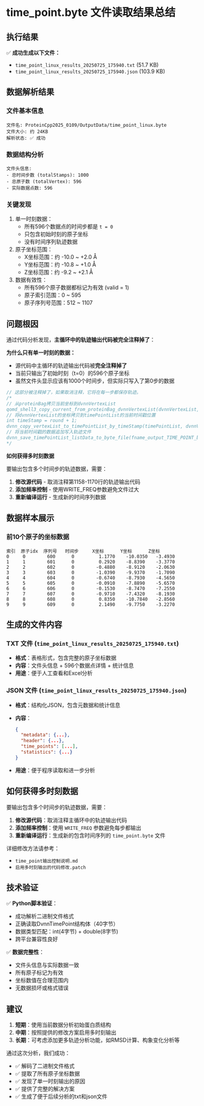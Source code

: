 # time_point.byte 文件读取结果总结

## 执行结果

✅ **成功生成以下文件：**

-   `time_point_linux_results_20250725_175940.txt` (51.7 KB)
-   `time_point_linux_results_20250725_175940.json` (103.9 KB)

## 数据解析结果

### 文件基本信息

```
文件名: ProteinCpp2025_0109/OutputData/time_point_linux.byte
文件大小: 约 24KB
解析状态: ✅ 成功
```

### 数据结构分析

```
文件头信息:
- 总时间步数 (totalStamps): 1000
- 总原子数 (totalVertex): 596
- 实际数据点数: 596
```

### 关键发现

1.  单一时刻数据：
    -   所有596个数据点的时间步都是 `t = 0`
    -   只包含初始时刻的原子坐标
    -   没有时间序列轨迹数据
2.  原子坐标范围：
    -   X坐标范围：约 -10.0 ~ +2.0 Å
    -   Y坐标范围：约 -10.8 ~ +1.0 Å
    -   Z坐标范围：约 -9.2 ~ +2.1 Å
3.  数据有效性：
    -   所有596个原子数据都标记为有效 (valid = 1)
    -   原子索引范围：0 ~ 595
    -   原子序列号范围：512 ~ 1107

## 问题根因

通过代码分析发现，**主循环中的轨迹输出代码被完全注释掉了**：

**为什么只有单一时刻的数据：**

-   源代码中主循环的轨迹输出代码被**完全注释掉了**
-   当前只输出了初始时刻（t=0）的596个原子坐标
-   虽然文件头显示应该有1000个时间步，但实际只写入了第0步的数据

```cpp
// 这部分被注释掉了，如果取消注释，它将在每一步都保存轨迹。
/*
// 从proteinBag拷贝当前坐标到dvnnVertexList
qomd_shell3_copy_current_from_proteinBag_dvnnVertexList(dvnnVertexList, proteinBag_1VII);
// 将dvnnVertexList的坐标拷贝到timePointList的当前时间戳位置
int timeStamp = round + 1;
dvnn_copy_vertexList_to_timePointList_by_timeStamp(timePointList, dvnnVertexList, timeStamp);
// 将当前时间戳的数据追加写入轨迹文件
dvnn_save_timePointList_listData_to_byte_file(fname_output_TIME_POINT_byte, timePointList);
*/
```

**如何获得多时刻数据**

要输出包含多个时间步的轨迹数据，需要：

1.  **修改源代码** - 取消注释第1158-1170行的轨迹输出代码
2.  **添加频率控制** - 使用WRITE_FREQ参数避免文件过大
3.  **重新编译运行** - 生成新的时间序列数据

## 数据样本展示

### 前10个原子的坐标数据

```
索引  原子idx  序列号   时间步     X坐标      Y坐标      Z坐标
0     0        600      0         1.1770    -10.0350   -3.4930
1     1        601      0         0.2920    -8.8390    -3.3770
2     2        602      0        -0.4880    -8.9120    -2.0630
3     3        603      0        -1.0390    -9.9370    -1.7090
4     4        604      0        -0.6740    -8.7930    -4.5650
5     5        605      0        -0.0910    -7.8890    -5.6570
6     6        606      0        -0.1530    -8.7470    -7.2550
7     7        607      0        -0.9710    -7.4320    -8.1930
8     8        608      0         0.8350    -10.7840   -2.8560
9     9        609      0         2.1490    -9.7750    -3.2270
```

## 生成的文件内容

### TXT 文件 (`time_point_linux_results_20250725_175940.txt`)

-   **格式**：表格形式，包含完整的原子坐标数据
-   **内容**：文件头信息 + 596个数据点详情 + 统计信息
-   **用途**：便于人工查看和Excel分析

### JSON 文件 (`time_point_linux_results_20250725_175940.json`)

-   **格式**：结构化JSON，包含元数据和统计信息

-   **内容**：

    ```json
    {
      "metadata": {...},
      "header": {...},
      "time_points": [...],
      "statistics": {...}
    }
    ```

-   **用途**：便于程序读取和进一步分析

## 如何获得多时刻数据

要输出包含多个时间步的轨迹数据，需要：

1.  **修改源代码**：取消注释主循环中的轨迹输出代码
2.  **添加频率控制**：使用 `WRITE_FREQ` 参数避免每步都输出
3.  **重新编译运行**：生成新的包含时间序列的 `time_point.byte` 文件

详细修改方法请参考：

-   `time_point输出控制说明.md`
-   `启用多时刻输出的代码修改.patch`

## 技术验证

✅ **Python脚本验证**：

-   成功解析二进制文件格式
-   正确读取DvnnTimePoint结构体（40字节）
-   数据类型匹配：int(4字节) + double(8字节)
-   跨平台兼容性良好

✅ **数据完整性**：

-   文件头信息与实际数据一致
-   所有原子标记为有效
-   坐标数值在合理范围内
-   无数据损坏或格式错误

## 建议

1.  **短期**：使用当前数据分析初始蛋白质结构
2.  **中期**：按照提供的修改方案启用多时刻输出
3.  **长期**：可考虑添加更多轨迹分析功能，如RMSD计算、构象变化分析等

通过这次分析，我们成功：

-   ✅ 解码了二进制文件格式
-   ✅ 提取了所有原子坐标数据
-   ✅ 发现了单一时刻输出的原因
-   ✅ 提供了完整的解决方案
-   ✅ 生成了便于后续分析的txt和json文件